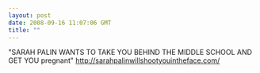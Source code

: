 ```yaml
---
layout: post
date: 2008-09-16 11:07:06 GMT
title: ""
---
```

"SARAH PALIN WANTS TO TAKE YOU BEHIND THE MIDDLE SCHOOL AND GET YOU pregnant" http://sarahpalinwillshootyouintheface.com/